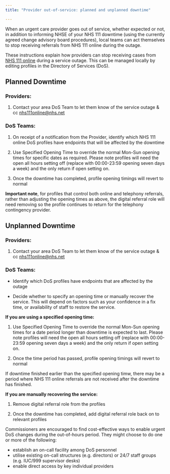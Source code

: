 ```yaml
---
title: "Provider out-of-service: planned and unplanned downtime"

---
```


When an urgent care provider goes out of service, whether expected or not, in addition to informing NHSE of your NHS 111 downtime (using the currently agreed change advisory board procedures), local teams can act themselves to stop receiving referrals from NHS 111 online during the outage.

These instructions explain how providers can stop receiving cases from [NHS 111 online](111.nhs.uk) during a service outage. This can be managed locally by editing profiles in the Directory of Services (DoS).

## Planned Downtime

### Providers:

1. Contact your area DoS Team to let them know of the service outage & cc nhs111online@nhs.net

### DoS Teams:

1. On receipt of a notification from the Provider, identify which NHS 111 online DoS profiles have endpoints that will be affected by the downtime

2. Use Specified Opening Time to override the normal Mon-Sun opening times for specific dates as required. Please note profiles will need the open all hours setting off (replace with 00:00-23:59 opening seven days a week) and the only return if open setting on.

3. Once the downtime has completed, profile opening timings will revert to normal

**Important note**, for profiles that control both online and telephony referrals, rather than adjusting the opening times as above, the digital referral role will need removing so the profile continues to return for the telephony contingency provider.

## Unplanned Downtime

### Providers:

1. Contact your area DoS Team to let them know of the service outage & cc nhs111online@nhs.net

### DoS Teams:

- Identify which DoS profiles have endpoints that are affected by the outage

- Decide whether to specify an opening time or manually recover the service. This will depend on factors such as your confidence in a fix time, or availability of staff to restore the service.

**If you are using a specified opening time:**
1. Use Specified Opening Time to override the normal Mon-Sun opening times for a date period longer than downtime is expected to last. Please note profiles will need the open all hours setting off (replace with 00:00-23:59 opening seven days a week) and the only return if open setting on.

2. Once the time period has passed, profile opening timings will revert to normal 

If downtime finished earlier than the specified opening timw, there may be a period where NHS 111 online referrals are not received after the downtime has finished.

**If you are manually recovering the service:**
1. Remove digital referral role from the profiles

2. Once the downtime has completed, add digital referral role back on to relevant profiles



Commissioners are encouraged to find cost-effective ways to enable urgent DoS changes during the out-of-hours period. They might choose to do one or more of the following:

- establish an on-call facility among DoS personnel
- utilise existing on-call structures (e.g. directors) or 24/7 staff groups (e.g. IUC/999 supervisor desks)
- enable direct access by key individual providers